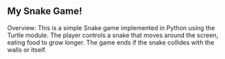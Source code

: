 ## My Snake Game!
Overview: This is a simple Snake game implemented in Python using the Turtle module. The player controls a snake that moves around the screen, eating food to grow longer. The game ends if the snake collides with the walls or itself.